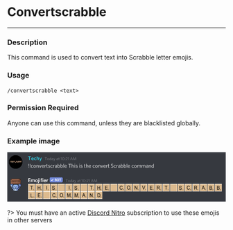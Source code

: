 # Convertscrabble
---
### Description
This command is used to convert text into Scrabble letter emojis.
### Usage
```
/convertscrabble <text>
```
### Permission Required
Anyone can use this command, unless they are blacklisted globally.

### Example image
![convert example](../images/convertscrabble.PNG)

?> You must have an active [Discord Nitro](https://discord.com/nitro) subscription to use these emojis in other servers
